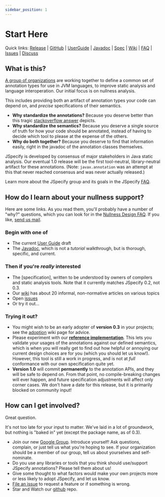 ```yaml
---
sidebar_position: 1
---
```


# Start Here

Quick links: [Release] | [GitHub] | [UserGuide] | [Javadoc] | [Spec] | [Wiki] | [FAQ] | [Issues] | [Discuss]

## What is this?

[A group of organizations](/about) are working together to define a common set
of annotation types for use in JVM languages, to improve static analysis and
language interoperation. Our initial focus is on nullness analysis.

This includes providing both an artifact of annotation types your code can
depend on, and *precise* specifications of their semantics.

* **Why standardize the annotations?** Because you deserve better than this
  tragic [stackoverflow answer] depicts.
* **Why standardize the semantics?** Because you deserve a single source of
  truth for how your code should be annotated, instead of having to decide
  which tool to please at the expense of the others.
* **Why do both together?** Because you deserve to find that information
  easily, right in the javadoc of the annotation classes themselves.

JSpecify is developed by consensus of major stakeholders in Java static
analysis. Our eventual 1.0 release will be the first tool-neutral,
library-neutral artifact for these annotations. (Note: `javax.annotation` was an
attempt at this that never reached consensus and was never actually released.)

Learn more about the JSpecify group and its goals in the JSpecify [FAQ].

## How do I learn about your nullness support?

Here are some links. As you read them, you'll probably have a number of "why?"
questions, which you can look for in the [Nullness Design FAQ]. If you like,
[send us mail](mailto:jspecify-discuss@googlegroups.com).

### Begin with one of

* The current [User Guide] draft
* The [Javadoc], which is not a *tutorial* walkthrough, but is thorough,
  specific, and current.

### Then if you're *really* interested

* The [specification], written to be understood by owners of compilers and
  static analysis tools. Note that it currently matches JSpecify 0.2, not 0.3.
* Our [wiki] has about 20 informal, non-normative articles on various topics
* Open [issues]
* Or try it out...

### Trying it out?

* You might wish to be an early adopter of **version 0.3** in your projects;
  see the [adoption](https://github.com/jspecify/jspecify/wiki/adoption) wiki
  page for advice.
* Please experiment with our 
  **[reference implementation](https://github.com/jspecify/jspecify-reference-checker)**.
  This lets you validate your usages of the annotations against our defined
  semantics, which is when you will really get to find out how helpful or 
  annoying our current design choices are for you (which you should let us
  know!). However, this tool is still a work in progress, and is not at *full*
  conformance with our own specification quite yet.
* **Version 1.0** will commit **permanently** to the annotation APIs, and they
  will be safe to depend on. From that point, no compile-breaking changes will
  ever happen, and future specification adjustments will affect only corner cases.
  We don't have a date for this release, but it is primarily blocked on community
  input!

## How can I get involved?

Great question.

It's not too late for your input to matter. We've laid in a lot of groundwork,
but nothing is "baked in" yet (except the package name, as of 0.3).

* Join our new [Google Group]. Introduce yourself! Ask questions, complain, or
  just tell us what you're hoping to see. If your organization should be a
  member of our group, tell us about yourselves and self-nominate.
* Do you use any libraries or tools that you think should use/support JSpecify
  annotations? Please tell them about us!
* Give some thought to what factors would make your own projects more or less
  likely to adopt JSpecify, and let us know.
* [File an issue] to request a feature or if something is wrong.
* Star and Watch our [github] repo.


[discuss]: https://groups.google.com/g/jspecify-discuss
[file an issue]: https://github.com/jspecify/jspecify/issues/new
[github]: https://github.com/jspecify/jspecify
[google group]: https://groups.google.com/g/jspecify-discuss
[javadoc]: http://jspecify.org/docs/api/org/jspecify/annotations/package-summary.html
[faq]: http://github.com/jspecify/jspecify/wiki/jspecify-faq
[nullness design faq]: https://github.com/jspecify/jspecify/wiki/nullness-design-FAQ
[issues]: https://github.com/jspecify/jspecify/issues
[release]: https://search.maven.org/artifact/org.jspecify/jspecify/0.3.0/jar
[spec]: /docs/spec
[stackoverflow answer]: https://stackoverflow.com/questions/4963300/which-notnull-java-annotation-should-i-use
[user guide]: /docs/user-guide
[userguide]: /docs/user-guide
[wiki]: https://github.com/jspecify/jspecify/wiki
